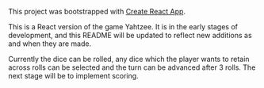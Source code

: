 This project was bootstrapped with [Create React App](https://github.com/facebookincubator/create-react-app).

This is a React version of the game Yahtzee. It is in the early stages of development, and this README will be updated to reflect new additions as and when they are made.

Currently the dice can be rolled, any dice which the player wants to retain across rolls can be selected and the turn can be advanced after 3 rolls. The next stage will be to implement scoring.